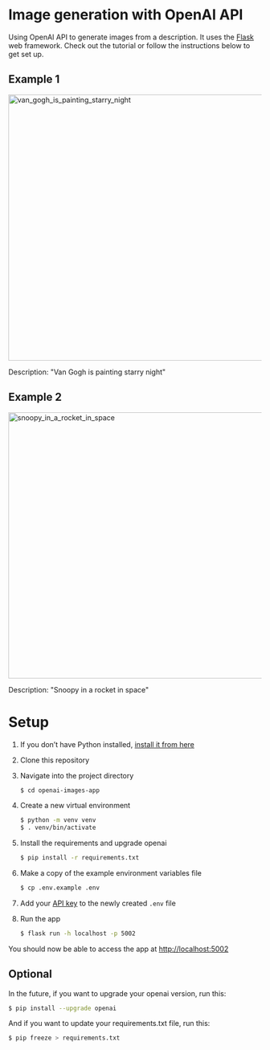 # Image generation with OpenAI API

Using OpenAI API to generate images from a description. It uses the [Flask](https://flask.palletsprojects.com/en/2.0.x/) web framework. Check out the tutorial or follow the instructions below to get set up.

## Example 1
<img width="530" alt="van_gogh_is_painting_starry_night" src="https://user-images.githubusercontent.com/7539968/229382563-607d4898-d5e3-4079-a5d5-aab2de46bf05.png">

Description: "Van Gogh is painting starry night"

## Example 2

<img width="530" alt="snoopy_in_a_rocket_in_space" src="https://user-images.githubusercontent.com/7539968/229380198-73201e89-c014-426c-9403-45e21698b7a2.png">

Description: "Snoopy in a rocket in space"

# Setup

1. If you don’t have Python installed, [install it from here](https://www.python.org/downloads/)

2. Clone this repository

3. Navigate into the project directory

   ```bash
   $ cd openai-images-app
   ```

4. Create a new virtual environment

   ```bash
   $ python -m venv venv
   $ . venv/bin/activate
   ```

5. Install the requirements and upgrade openai

   ```bash
   $ pip install -r requirements.txt
   ```

6. Make a copy of the example environment variables file

   ```bash
   $ cp .env.example .env
   ```

7. Add your [API key](https://beta.openai.com/account/api-keys) to the newly created `.env` file

8. Run the app

   ```bash
   $ flask run -h localhost -p 5002
   ```

You should now be able to access the app at [http://localhost:5002](http://localhost:5002)

## Optional
In the future, if you want to upgrade your openai version, run this:
   ```bash
   $ pip install --upgrade openai
   ```

And if you want to update your requirements.txt file, run this:
   ```bash
   $ pip freeze > requirements.txt   
   ```
